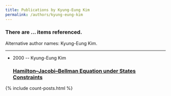 ```yaml
---
title: Publications by Kyung-Eung Kim
permalink: /authors/kyung-eung-kim
---
```


<h3 id="number-posts">There are ... items referenced.</h3>
<p id='info-authors'>Alternative author names: Kyung-Eung Kim.</p>
<hr />
<ul class="post-list">
<li><span class='post-meta'>2000 -- Kyung-Eung Kim</span><h3><a class='post-link' href="{{ site.baseurl }}/hamilton-jacobi-bellman-equation-under-states-constraints">Hamilton–Jacobi–Bellman Equation under States Constraints</a></h3></li>

</ul>
{% include count-posts.html %}
